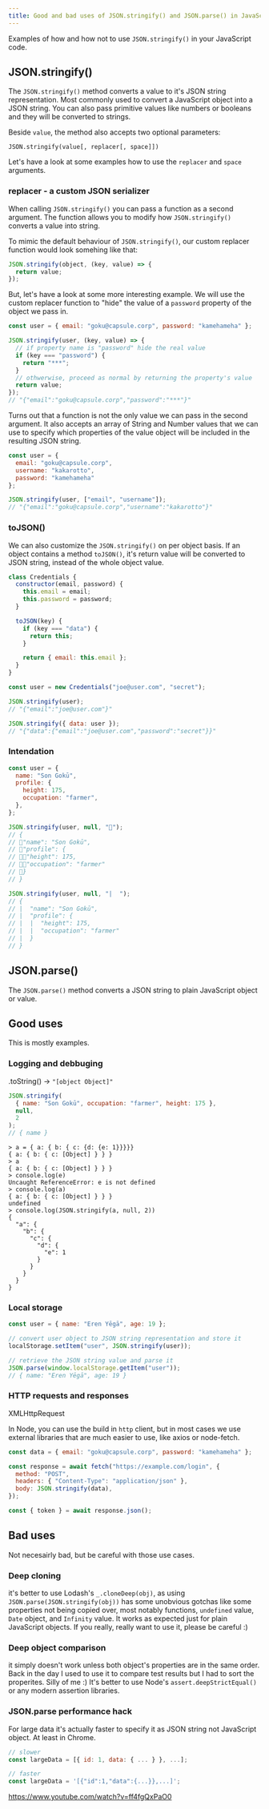 ```yaml
---
title: Good and bad uses of JSON.stringify() and JSON.parse() in JavaScript
---
```


Examples of how and how not to use `JSON.stringify()` in your JavaScript code.

## JSON.stringify()

The `JSON.stringify()` method converts a value to it's JSON string representation. Most commonly used to convert a JavaScript object into a JSON string. You can also pass primitive values like numbers or booleans and they will be converted to strings.

Beside `value`, the method also accepts two optional parameters:

`JSON.stringify(value[, replacer[, space]])`

Let's have a look at some examples how to use the `replacer` and `space` arguments.

### replacer - a custom JSON serializer

When calling `JSON.stringify()` you can pass a function as a second argument. The function allows you to modify how `JSON.stringify()` converts a value into string.

To mimic the default behaviour of `JSON.stringify()`, our custom replacer function would look somehing like that:

```javascript
JSON.stringify(object, (key, value) => {
  return value;
});
```

But, let's have a look at some more interesting example. We will use the custom replacer function to "hide" the value of a `password` property of the object we pass in.

```javascript
const user = { email: "goku@capsule.corp", password: "kamehameha" };

JSON.stringify(user, (key, value) => {
  // if property name is "password" hide the real value
  if (key === "password") {
    return "***";
  }
  // othwerwise, proceed as normal by returning the property's value
  return value;
});
// "{"email":"goku@capsule.corp","password":"***"}"
```

Turns out that a function is not the only value we can pass in the second argument. It also accepts an array of String and Number values that we can use to specify which properties of the value object will be included in the resulting JSON string.

```javascript
const user = {
  email: "goku@capsule.corp",
  username: "kakarotto",
  password: "kamehameha"
};

JSON.stringify(user, ["email", "username"]);
// "{"email":"goku@capsule.corp","username":"kakarotto"}"
```

### toJSON()

We can also customize the `JSON.stringify()` on per object basis. If an object contains a method `toJSON()`, it's return value will be converted to JSON string, instead of the whole object value.

```javascript
class Credentials {
  constructor(email, password) {
    this.email = email;
    this.password = password;
  }

  toJSON(key) {
    if (key === "data") {
      return this;
    }

    return { email: this.email };
  }
}

const user = new Credentials("joe@user.com", "secret");

JSON.stringify(user);
// "{"email":"joe@user.com"}"

JSON.stringify({ data: user });
// "{"data":{"email":"joe@user.com","password":"secret"}}"
```

### Intendation

```javascript
const user = {
  name: "Son Gokū",
  profile: {
    height: 175,
    occupation: "farmer",
  },
};

JSON.stringify(user, null, "🍉");
// {
// 🍉"name": "Son Gokū",
// 🍉"profile": {
// 🍉🍉"height": 175,
// 🍉🍉"occupation": "farmer"
// 🍉}
// }

JSON.stringify(user, null, "|  ");
// {
// |  "name": "Son Gokū",
// |  "profile": {
// |  |  "height": 175,
// |  |  "occupation": "farmer"
// |  }
// }
```

## JSON.parse()

The `JSON.parse()` method converts a JSON string to plain JavaScript object or value.

## Good uses

This is mostly examples.

### Logging and debbuging

.toString() -> `"[object Object]"`

```javascript
JSON.stringify(
  { name: "Son Gokū", occupation: "farmer", height: 175 },
  null,
  2
);
// { name }
```

```
> a = { a: { b: { c: {d: {e: 1}}}}}
{ a: { b: { c: [Object] } } }
> a
{ a: { b: { c: [Object] } } }
> console.log(e)
Uncaught ReferenceError: e is not defined
> console.log(a)
{ a: { b: { c: [Object] } } }
undefined
> console.log(JSON.stringify(a, null, 2))
{
  "a": {
    "b": {
      "c": {
        "d": {
          "e": 1
        }
      }
    }
  }
}
```

### Local storage

```javascript
const user = { name: "Eren Yēgā", age: 19 };

// convert user object to JSON string representation and store it
localStorage.setItem("user", JSON.stringify(user));

// retrieve the JSON string value and parse it
JSON.parse(window.localStorage.getItem("user"));
// { name: "Eren Yēgā", age: 19 }
```

### HTTP requests and responses

XMLHttpRequest

In Node, you can use the build in `http` client, but in most cases we use external libraries that are much easier to use, like axios or node-fetch.

```javascript
const data = { email: "goku@capsule.corp", password: "kamehameha" };

const response = await fetch("https://example.com/login", {
  method: "POST",
  headers: { "Content-Type": "application/json" },
  body: JSON.stringify(data),
});

const { token } = await response.json();
```

## Bad uses

Not necesairly bad, but be careful with those use cases. 

### Deep cloning

it's better to use Lodash's `_.cloneDeep(obj)`, as using `JSON.parse(JSON.stringify(obj))` has some unobvious gotchas like some properties not being copied over, most notably functions, `undefined` value, `Date` object, and `Infinity` value. It works as expected just for plain JavaScript objects. If you really, really want to use it, please be careful :)

### Deep object comparison

it simply doesn't work unless both object's properties are in the same order. Back in the day I used to use it to compare test results but I had to sort the properites. Silly of me :) It's better to use Node's `assert.deepStrictEqual()` or any modern assertion libraries.

### JSON.parse performance hack

For large data it's actually faster to specify it as JSON string not JavaScript object. At least in Chrome.

```javascript
// slower
const largeData = [{ id: 1, data: { ... } }, ...];

// faster
const largeData = '[{"id":1,"data":{...}},...]';
```

https://www.youtube.com/watch?v=ff4fgQxPaO0

